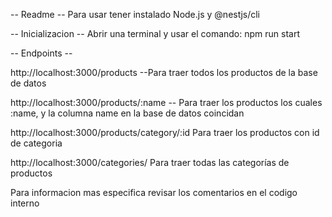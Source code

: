 -- Readme --
Para usar tener instalado Node.js y @nestjs/cli

-- Inicializacion --
Abrir una terminal y usar el comando: npm run start

-- Endpoints -- 

http://localhost:3000/products   --Para traer todos los productos de la base de datos 

http://localhost:3000/products/:name -- Para traer los productos los cuales :name, y la columna name en la base de datos coincidan

http://localhost:3000/products/category/:id Para traer los productos con id de categoria

http://localhost:3000/categories/ Para traer todas las categorías de productos

Para informacion mas especifica revisar los comentarios en el codigo interno
